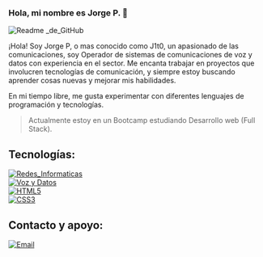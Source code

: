 ### Hola, mi nombre es Jorge P. 👋

![Readme _de_GitHub](https://github.com/j1t077/j1t077/assets/96486397/47b85793-3802-473c-b5a1-ed9baf61f6b7)


¡Hola! Soy Jorge P, o mas conocido como J1t0, un apasionado de las comunicaciones, soy Operador de sistemas de comunicaciones de voz y datos con experiencia en el sector. Me encanta trabajar en proyectos que involucren tecnologías de comunicación, y siempre estoy buscando aprender cosas nuevas y mejorar mis habilidades.

En mi tiempo libre, me gusta experimentar con diferentes lenguajes de programación y tecnologías.

> Actualmente estoy en un Bootcamp estudiando Desarrollo web (Full Stack).

## Tecnologías:
[![Redes_Informaticas](https://img.shields.io/badge/-Redes%20Informaticas-red)]()  
[![Voz y Datos](https://img.shields.io/badge/-Voz%20y%20Datos-blueviolet)]()  
[![HTML5](https://img.shields.io/badge/-html5-orange)]()  
[![CSS3](https://img.shields.io/badge/-css3-informational)]()

## Contacto y apoyo:
[![Email](https://img.shields.io/badge/-Respuestya%20Lenta-black)](mailto:jmpf@gmail.com)
